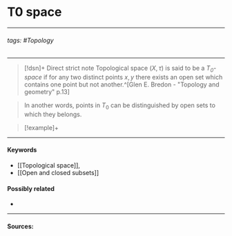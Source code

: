 # T0 space
***
###### tags: #Topology 
***
>[!dsn]+ Direct strict note
>Topological space $(X,\tau)$ is said to be a *$T_{0}$-space* if for any two distinct points $x,y$ there exists an open set which contains one point but not another.^[Glen E. Bredon - "Topology and geometry" p.13]

>In another words, points in $T_{0}$ can be distinguished by open sets to which they belongs.

>[!example]+ 
>
***
#### Keywords
- [[Topological space]],
- [[Open and closed subsets]]
#### Possibly related
- 
***
#### Sources: